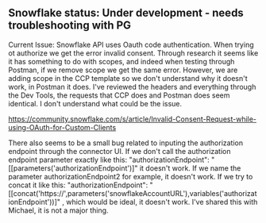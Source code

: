 <h2>Snowflake status: Under development - needs troubleshooting with PG</h2>

Current Issue:
Snowflake API uses Oauth code authentication. When trying ot authorize we get the error invalid consent. Through research it seems like it has something to do with scopes, and indeed when testing through Postman, if
we remove scope we get the same error. However, we are adding scope in the CCP template so we don't understand why it doesn't work, in Postman it does. I've reviewed the headers and everything through the Dev Tools, the requests that CCP does and Postman does seem identical. 
I don't understand what could be the issue.

https://community.snowflake.com/s/article/Invalid-Consent-Request-while-using-OAuth-for-Custom-Clients

There also seems to be a small bug related to inputing the authorization endpoint through the connector UI. If we don't call the authorization endpoint parameter exactly like this: "authorizationEndpoint": "[[parameters('authorizationEndpoint')]" it doesn't work. If we name the parameter authorizationEndpoint2 for example, it doesn't work. If we try to concat it like this: "authorizationEndpoint": "[[concat('https://',parameters('snowflakeAccountURL'),variables('authorizationEndpoint'))]" , which would be ideal, it doesn't work. I've shared this with Michael, it is not a major thing.

